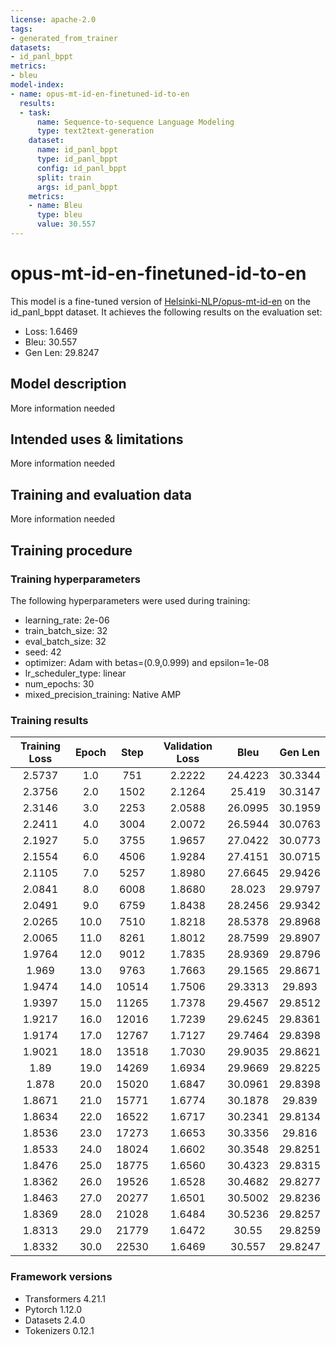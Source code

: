 ```yaml
---
license: apache-2.0
tags:
- generated_from_trainer
datasets:
- id_panl_bppt
metrics:
- bleu
model-index:
- name: opus-mt-id-en-finetuned-id-to-en
  results:
  - task:
      name: Sequence-to-sequence Language Modeling
      type: text2text-generation
    dataset:
      name: id_panl_bppt
      type: id_panl_bppt
      config: id_panl_bppt
      split: train
      args: id_panl_bppt
    metrics:
    - name: Bleu
      type: bleu
      value: 30.557
---
```


<!-- This model card has been generated automatically according to the information the Trainer had access to. You
should probably proofread and complete it, then remove this comment. -->

# opus-mt-id-en-finetuned-id-to-en

This model is a fine-tuned version of [Helsinki-NLP/opus-mt-id-en](https://huggingface.co/Helsinki-NLP/opus-mt-id-en) on the id_panl_bppt dataset.
It achieves the following results on the evaluation set:
- Loss: 1.6469
- Bleu: 30.557
- Gen Len: 29.8247

## Model description

More information needed

## Intended uses & limitations

More information needed

## Training and evaluation data

More information needed

## Training procedure

### Training hyperparameters

The following hyperparameters were used during training:
- learning_rate: 2e-06
- train_batch_size: 32
- eval_batch_size: 32
- seed: 42
- optimizer: Adam with betas=(0.9,0.999) and epsilon=1e-08
- lr_scheduler_type: linear
- num_epochs: 30
- mixed_precision_training: Native AMP

### Training results

| Training Loss | Epoch | Step  | Validation Loss | Bleu    | Gen Len |
|:-------------:|:-----:|:-----:|:---------------:|:-------:|:-------:|
| 2.5737        | 1.0   | 751   | 2.2222          | 24.4223 | 30.3344 |
| 2.3756        | 2.0   | 1502  | 2.1264          | 25.419  | 30.3147 |
| 2.3146        | 3.0   | 2253  | 2.0588          | 26.0995 | 30.1959 |
| 2.2411        | 4.0   | 3004  | 2.0072          | 26.5944 | 30.0763 |
| 2.1927        | 5.0   | 3755  | 1.9657          | 27.0422 | 30.0773 |
| 2.1554        | 6.0   | 4506  | 1.9284          | 27.4151 | 30.0715 |
| 2.1105        | 7.0   | 5257  | 1.8980          | 27.6645 | 29.9426 |
| 2.0841        | 8.0   | 6008  | 1.8680          | 28.023  | 29.9797 |
| 2.0491        | 9.0   | 6759  | 1.8438          | 28.2456 | 29.9342 |
| 2.0265        | 10.0  | 7510  | 1.8218          | 28.5378 | 29.8968 |
| 2.0065        | 11.0  | 8261  | 1.8012          | 28.7599 | 29.8907 |
| 1.9764        | 12.0  | 9012  | 1.7835          | 28.9369 | 29.8796 |
| 1.969         | 13.0  | 9763  | 1.7663          | 29.1565 | 29.8671 |
| 1.9474        | 14.0  | 10514 | 1.7506          | 29.3313 | 29.893  |
| 1.9397        | 15.0  | 11265 | 1.7378          | 29.4567 | 29.8512 |
| 1.9217        | 16.0  | 12016 | 1.7239          | 29.6245 | 29.8361 |
| 1.9174        | 17.0  | 12767 | 1.7127          | 29.7464 | 29.8398 |
| 1.9021        | 18.0  | 13518 | 1.7030          | 29.9035 | 29.8621 |
| 1.89          | 19.0  | 14269 | 1.6934          | 29.9669 | 29.8225 |
| 1.878         | 20.0  | 15020 | 1.6847          | 30.0961 | 29.8398 |
| 1.8671        | 21.0  | 15771 | 1.6774          | 30.1878 | 29.839  |
| 1.8634        | 22.0  | 16522 | 1.6717          | 30.2341 | 29.8134 |
| 1.8536        | 23.0  | 17273 | 1.6653          | 30.3356 | 29.816  |
| 1.8533        | 24.0  | 18024 | 1.6602          | 30.3548 | 29.8251 |
| 1.8476        | 25.0  | 18775 | 1.6560          | 30.4323 | 29.8315 |
| 1.8362        | 26.0  | 19526 | 1.6528          | 30.4682 | 29.8277 |
| 1.8463        | 27.0  | 20277 | 1.6501          | 30.5002 | 29.8236 |
| 1.8369        | 28.0  | 21028 | 1.6484          | 30.5236 | 29.8257 |
| 1.8313        | 29.0  | 21779 | 1.6472          | 30.55   | 29.8259 |
| 1.8332        | 30.0  | 22530 | 1.6469          | 30.557  | 29.8247 |


### Framework versions

- Transformers 4.21.1
- Pytorch 1.12.0
- Datasets 2.4.0
- Tokenizers 0.12.1
